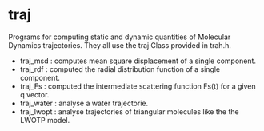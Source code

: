 # traj
Programs for computing static and dynamic quantities of Molecular Dynamics trajectories. They all use the traj Class provided in trah.h.

 - traj_msd   : computes mean square displacement of a single component.
 - traj_rdf   : computed the radial distribution function of a single component.
 - traj_Fs    : computed the intermediate scattering function Fs(t) for a given q vector.
 - traj_water : analyse a water trajectorie.
 - traj_lwopt : analyse trajectories of triangular molecules like the the LWOTP model.
 
